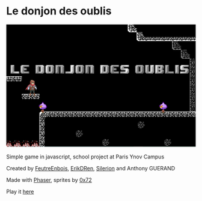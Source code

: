 # Le donjon des oublis

![](Capture.PNG)

Simple game in javascript, school project at Paris Ynov Campus

Created by [FeutreEnbois](https://github.com/FeutreEnBois), [ErikDRen](https://github.com/ErikDRen), [Silerion](https://github.com/Silerion) and Anthony GUERAND

Made with [Phaser](https://phaser.io), sprites by [0x72](https://0x72.itch.io/dungeontileset-ii)

Play it [here](https://sleepy-turing-a8f6ae.netlify.app/newone/)
